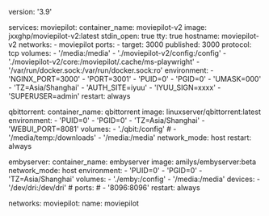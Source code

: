 version: '3.9'

services:
  moviepilot:
    container_name: moviepilot-v2
    image: jxxghp/moviepilot-v2:latest
    stdin_open: true
    tty: true
    hostname: moviepilot-v2
    networks:
      - moviepilot
    ports:
      - target: 3000
        published: 3000
        protocol: tcp
    volumes:
      - '/media:/media'
      - './moviepilot-v2/config:/config'
      - './moviepilot-v2/core:/moviepilot/.cache/ms-playwright'
      - '/var/run/docker.sock:/var/run/docker.sock:ro'
    environment:
      - 'NGINX_PORT=3000'
      - 'PORT=3001'
      - 'PUID=0'
      - 'PGID=0'
      - 'UMASK=000'
      - 'TZ=Asia/Shanghai'
      - 'AUTH_SITE=iyuu'
      - 'IYUU_SIGN=xxxx'
      - 'SUPERUSER=admin'
    restart: always

  qbittorrent:
    container_name: qbittorrent
    image: linuxserver/qbittorrent:latest
    environment:
      - 'PUID=0'
      - 'PGID=0'
      - 'TZ=Asia/Shanghai'
      - 'WEBUI_PORT=8081'
    volumes:
      - './qbit:/config'
      # - '/media/temp:/downloads'
      - '/media:/media'
    network_mode: host
    restart: always

  embyserver:
    container_name: embyserver
    image: amilys/embyserver:beta
    network_mode: host
    environment:
      - 'PUID=0'
      - 'PGID=0'
      - 'TZ=Asia/Shanghai'
    volumes:
      - './emby:/config'
      - '/media:/media'
    devices:
      - '/dev/dri:/dev/dri'
    # ports:
    #   - '8096:8096'
    restart: always

networks:
  moviepilot:
    name: moviepilot

